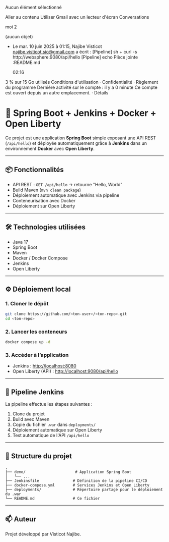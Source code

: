  
Aucun élément sélectionné 

Aller au contenu
Utiliser Gmail avec un lecteur d'écran
Conversations
	
	
	
moi 2
	
(aucun objet)
 - Le mar. 10 juin 2025 à 01:15, Najibe Visticot <najibe.visticot.sio@gmail.com> a écrit : [Pipeline] sh + curl -s http://websphere:9080/api/hello [Pipeline] echo
Pièce jointe :README.md
	
	02:16
	
3 % sur 15 Go utilisés
Conditions d'utilisation · Confidentialité · Règlement du programme
Dernière activité sur le compte : il y a 0 minute
Ce compte est ouvert depuis un autre emplacement. · Détails

# 🚀 Spring Boot + Jenkins + Docker + Open Liberty

Ce projet est une application **Spring Boot** simple exposant une API REST (`/api/hello`) et déployée automatiquement grâce à **Jenkins** dans un environnement **Docker** avec **Open Liberty**.

---

## 📦 Fonctionnalités

- API REST : `GET /api/hello` → retourne "Hello, World"
- Build Maven (`mvn clean package`)
- Déploiement automatique avec Jenkins via pipeline
- Conteneurisation avec Docker
- Déploiement sur Open Liberty

---

## 🛠️ Technologies utilisées

- Java 17
- Spring Boot
- Maven
- Docker / Docker Compose
- Jenkins
- Open Liberty

---

## ⚙️ Déploiement local

### 1. Cloner le dépôt
```bash
git clone https://github.com/<ton-user>/<ton-repo>.git
cd <ton-repo>
```

### 2. Lancer les conteneurs
```bash
docker compose up -d
```

### 3. Accéder à l’application

- Jenkins : [http://localhost:8080](http://localhost:8080)
- Open Liberty (API) : [http://localhost:9080/api/hello](http://localhost:9080/api/hello)

---

## 🔄 Pipeline Jenkins

La pipeline effectue les étapes suivantes :

1. Clone du projet
2. Build avec Maven
3. Copie du fichier `.war` dans `deployments/`
4. Déploiement automatique sur Open Liberty
5. Test automatique de l'API `/api/hello`

---

## 📁 Structure du projet

```
.
├── demo/                      # Application Spring Boot
│   └── ...
├── Jenkinsfile               # Définition de la pipeline CI/CD
├── docker-compose.yml        # Services Jenkins et Open Liberty
├── deployments/              # Répertoire partagé pour le déploiement du .war
└── README.md                 # Ce fichier
```

---

## 📫 Auteur

Projet développé par Visticot Najibe.